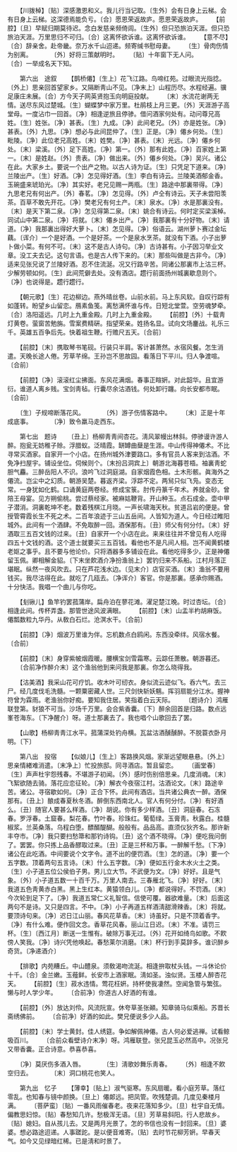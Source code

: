 <!-- { "loadSidebar": true } -->
　　【川拨棹】〔贴〕深感激恩和义。我儿行当记取。〔生外〕会有日身上云梯。会有日身上云梯。这深德焉能负亏。〔合〕愿恩荣返故庐。愿恩荣返故庐。 
　　【前腔】〔旦〕早赋归期莫待迟。念白发慈亲频倚闾。〔生外〕但只恐旅泊天涯。但只恐旅泊天涯。万里思归不可归。〔合〕这离怀欲诉谁。这离怀欲诉谁。 
　　【意不尽】〔合〕辞亲舍。赴帝畿。奈万水千山迢递。频寄缄书慰母妻。 
　　〔生〕骨肉伤情为别离。　　　　〔外〕好将三策献明时。 
　　〔贴〕十年窗下无人问。　　　　〔合〕一举成名天下知。 

　　第六出　途叙 
　　【鹊桥僊】〔生上〕花飞江路。鸟啼红苑。过眼流光指捻。〔外上〕思亲回首望家乡。又隔断靑山不见。〔净末上〕山程历尽。水程经遍。骥足康庄未展。〔合〕方今天子网英贤抱玉向明庭投献。 
　　〔末〕水流花谢两无情。送尽东风过楚城。〔生〕蝴蝶梦中家万里。杜鹃枝上月三更。〔外〕天涯游子高堂母。一度沾巾一回首。〔净〕相逢逆旅且停骖。借问酒家何处有。动问尊兄高姓。〔生〕姓张。〔净〕甚表。〔生〕九成。〔净〕此间老兄。〔外〕亦是姓张。〔净〕甚表。〔外〕九思。〔净〕想必与此间昆仲了。〔生〕正是。〔净〕僊乡何处。〔生〕毗陵。〔净〕此位老兄高姓。〔末〕姓樊。〔净〕甚表。〔末〕光远。〔净〕僊乡何处。〔末〕梁溪。〔外〕足下高姓。〔净〕第一。〔外〕那有此姓。〔净〕百家姓上第一。〔末〕是姓赵。〔外〕贵表。〔净〕做出来。〔外〕僊乡何处。〔净〕吴兴。诸公在此。大家乡土。要说一个出产之物。以古人诗为证。〔生〕只凭足下道来。〔净〕兰陵出产。〔生〕好酒。〔净〕怎见得好酒。〔生〕李白有诗云。兰陵美酒郁金香。玉碗盛来琥珀光。〔净〕其实好。老兄见赐一两甁。〔生〕路途中那裏带得。〔净〕九思老兄有何出产。〔外〕春茗。〔净〕怎见得。〔外〕卢仝有诗云。天子未尝阳羡茶。百草不敢先开花。〔净〕樊老兄有何土产。〔末〕泉水。〔净〕水是那裏没有。〔末〕是天下第二泉。〔净〕怎见得第二泉。〔末〕姚合有诗云。何时定买梁溪棹。同试山中第二泉。〔净〕将就。〔末〕僊乡出产。〔净〕我那裏有十分好物。〔末〕请道。〔净〕我那裏出得好大萝卜。〔末〕怎见得。〔净〕俗语云。湖州萝卜赛过金坛藕。〔诨介〕一个是好酒。一个是好茶。一个是泉水烹茶。就没有下酒。小子出萝卜做小菜。有何不可。〔末〕这不是古人诗句。〔净〕古诗甚有。小子因习举业文章。没工夫去记。这句言语。也是古人传下来的。〔末〕那些叫做是古非今。〔净〕适来见张兄说了兰陵好酒。忍不住流涎。况又行路辛苦。同诸公那裏市上沽三杯。少解劳顿如何。〔生〕此间荒僻去处。没有酒店。趱行前面扬州城裏歇息则个。〔净〕也说得是。趱行趱行。 

　　【朝元歌】〔生〕花边柳边。燕外晴丝卷。山前水前。马上东风软。自叹行踪有如蓬转。盼望乡山留恋。鴈素鱼笺。离愁满怀谁与传。日短北堂萱。空劳魂梦牵。〔合〕洛阳遥远。几时上九重金殿。几时上九重金殿。 
　　【前腔】〔外〕十载靑灯黄卷。萤窗苦勉旃。雪案费精硏。指望荣亲。姓扬名显。试向文场鏖战。礼乐三千。英雄五百争后先。快着祖生鞭。行赡尺五天。〔合前〕 

　　【前腔】〔末〕携取琴书笔砚。行装只半肩。客计甚萧然。水宿风餐。怎生消遣。天晚长途人倦。芳草芊绵。王孙岂不思故园。看落日下平川。归人争渡喧。〔合前〕 

　　【前腔】〔净〕滚滚红尘拂面。东风花满烟。春事正睻姸。对此韶华。且宜游衍。谁道人离乡贱。宝剑靑毡。行囊尽余沽酒钱。何处卸行躔。向长安都市眠。〔合前〕 

　　〔生〕子规啼断落花风。　　　　〔外〕游子伤情客路中。 
　　〔末〕正是十年成底事。　　　　〔净〕致令羸马走西东。 

　　第七出　题诗 
　　〔丑上〕杨柳靑靑间杏花。淸风翠幔出林斜。停骖谩许游人醉。抱瓮无妨稚子赊。浮腊蚁。泛晴霞。缾罇曲蘖是生涯。中山传得神僊术。不比寻常买酒家。自家开一个小店。在扬州城外津要路口。多有官员人客来到沽酒。不免净扫屋宇。铺设坐位。伺候则个。〔末扮吕洞宾上〕朝游北海暮苍梧。袖裏靑蛇胆气麤。三醉岳阳人不识。浪吟飞过洞庭湖。自家烟霞色相。土木形骸。眞海外之僊流。岂尘中之幻质。朝游吴楚。暮返齐梁。浮踪不定。两舃只似飞凫。变态无常。一身犹如化鹤。口诵黄庭两卷经。修成宝箓。肘传丹篆千年术。养就金砂。曾陪王母宴。见方朔偷桃。尝过蔡经家。被麻姑鞭背。开山种玉。点石成金。壶中甲子潜消。洞裏乾坤不老。数着残棋江月晓。一声长啸海天秋。贫道吕岩的便是。曾授管霄霞长生不死之术。二百年浪迹于三山五岳间。人皆知为道人。今日经过睢阳城外。此间有一个酒肆。不免取醉一回。酒保那有。〔丑〕师父有何分付。〔末〕好酒取三五百文钱的过来。〔丑〕自家开一个小店在此。来来往往并不曾见有人吃得四五十文钱的酒。这个道士就要买三五百钱。看他也不是凡间人相。岂不闻黄鹤楼老妪之事乎。且不要与他论价。只将酒器多多铺设在此。看他吃得多少。正是神僊留玉佩。卿相解金貂。〔下末坐飮酒介净扮渔翁上〕罢钓归来不系船。江村月落正堪眠。纵然一夜风吹去。只在芦花浅水边。〔见末介〕店官买酒。〔末〕渔翁不要用钱买。我尽沽得在此。就吃了几瓯去。〔净诨介〕客官。你是那裏。感承你赐酒。十分快活。我唱一个曲儿与你吃。 

　　【刬锹儿】鱼竿钓罢菰蒲岸。扁舟泊在蓼花滩。濯足楚江晚。时过杏坛。〔合〕相逢此间。传杯弄盏。那管世途风波满眼。 
　　【前腔】〔末〕山盂半杓胡麻饭。僊瓢数粒九华丹。从敎白石烂。沧溟水干。〔合前〕 

　　【前腔】〔净〕烟波万里谁为伴。忘机数点白鸥闲。东西没牵绊。风宿水餐。〔合前〕 

　　【前腔】〔末〕身穿紫帔烟霞暖。腰横宝剑雪霜寒。云踪任萧散。朝游暮还。 
　　〔合前净作醉介末〕这个渔翁他到来问我是那裏。你怎么晓得我。 

　　【沽美酒】我采山花可疗饥。收木叶可纫衣。身似流云迹似飞。呑六气。去三尸。经几度伐毛洗髓。一颗粟密藏人世。三尺剑快斩妖魑。挥羽扇能分江水。握神符曾为霖雨。老渔翁你好痴。要知我住居。笑指着白云天际。 
　　〔题诗介〕鸿雁联登第。豺狼不可当。沙场千万里。会合紫香囊。〔下〕醉余回首是归路。数点远峯苍海东。〔下净醒介〕呀。道士那裏去了。我也唱个山歌回去了罢。 

　　【山歌】杨柳靑靑江水平。菰蒲深处钓舟横。瓦盆沽酒醺醺醉。不脱蓑衣卧月明。〔下〕 


　　第八出　投宿 
　　【似娘儿】〔生上〕客路换风烟。家渐远望眼悬悬。〔外上〕思亲情緖难消遣。〔末净上〕忙投旅邸。同寻酒店。暂且留恋。 
　　〔画堂春〕〔生〕声声杜宇怨残春。不堪游子初闻。〔外〕感时伤别倍思亲。几度消魂。〔末〕飞絮欲随去骑。落花应恋征轮。〔净〕解衣今夜宿江村。沽酒论文。〔末〕路途辛苦。诸公。寻宿歇如何。〔净〕正合下怀。此间有酒店。当共诸公典衣一醉。酒保那有。〔丑上〕酿成春夏秋冬酒。醉倒东西南北人。官人有何分付。〔净〕有好酒么。〔丑〕随官人要甚么样酒。〔净〕胡说。你有多少样酒。〔丑〕洞庭春。石冻春。罗浮春。土窟春。梨花春。竹叶春。珍珠红。葡萄绿。玉膏靑。秋露白。桂髓椒浆。兰英桑落。乌程白堕。醥醑醍醐。般般有。品品高。直须仪狄齐名。那许新丰夺市。〔净〕我只要扫愁箒和那钓诗钩。〔丑〕这个酒不晓得。〔净〕便吃我问倒了。罢罢。你只拣上品香醪取过来。〔丑〕正是三杯和万事。一醉解千愁。〔下净〕诸公在此吃酒。中间要说个文字令。道不出的便罚酒。〔生〕怎的道。〔净〕要一个五字数。顶着两句五言诗。〔末〕什么五字数。〔净〕便如五行金木水火土之类。〔生〕小子道五位公侯伯子男。男儿立大节。不武便为文。〔净〕好好。且是气象。〔外〕小子道五数一十百千万。万里人南去。三春雁北飞。〔净〕好好。〔末〕我道五色靑黄赤白黑。黑上生红本。黄猿领白儿。〔净〕都说得好。不罚酒。〔末〕今次轮到足下了。〔净〕我道五常仁义礼智信。信使可覆。器欲难量。〔末〕后面这两句不是诗。又只是四言。不中。〔净〕小子再道五样酒淸甜滑辣香。〔末〕将就。要顶诗句来。〔净〕迟日江山丽。春风花草香。〔末〕诗虽好。只是不顶着香字。〔净〕有什么难。便作回文念。香草花风春。丽山江日迟。〔末〕不准。请罚三杯。〔生〕〔西江月〕断送一生惟有。破除万事无过。〔外〕花开如绮鸟如歌。不飮傍人笑我。〔净〕诗兴凭他唤起。春愁莱尔消磨。〔末〕杯行到手莫辞多。谁识醉乡奇货。〔净递酒介〕 

　　【排歌】内苑糟丘。中山醴泉。须敎渴吻流涎。相逢拚取杖头钱。一斗休论价十千。〔合〕金兰嫩。玉薤鲜。长安市上酒家眠。淸如圣。浊似贤。玉楼人醉杏花天。 
　　【前腔】〔生〕菽水违情。莺花枉姸。持杯使我凄然。空闻急管与繁弦。懒与时人学少年。 
　　〔合前净〕你道古人好酒的有谁。 

　　【前腔】〔外〕放达刘伶。风流阮宣。休夸草圣张顚。知章骑马似乘船。苏晋长斋绣佛前。 
　　〔合前净〕好酒的如此。樊兄便说多少人品。 

　　【前腔】〔末〕学士黄封。佳人绣筵。争如解佩神僊。古人何必爱逃禅。试看鲸吸百川。 
　　〔合前众看壁诗介末净〕呀。鸿雁联登。张兄昆玉必然高中。况张兄又带香囊。正合诗意。恭喜恭喜。 

　　〔净〕莫厌伤多酒入唇。　　　　〔生〕淸歌妙舞乐靑春。 
　　〔外〕相逢不飮空归去。　　　　〔末〕洞口桃花也笑人。 

　　第九出　忆子 
　　【薄幸】〔贴上〕淑气驱寒。东风扇暖。看小庭芳草。落红零乱。也知春与镜中颜换。〔旦上〕僊郞远。把凤管。吹残楚调。几度见秦楼月满。 
　　〔菩萨蛮〕〔贴〕一番风雨催春老。夜来花落知多少。〔旦〕杜宇自无情。偏教思妇惊。〔贴〕春愁知几许。愁极浑无语。〔旦〕芳草易斜阳。行人悲故乡。〔贴〕媳妇。自从孩儿去。又是两月光景了。怎的书信也没有一封回来。〔旦〕婆婆。想必路途迢递。人事蹉跎。是以便音难寄。〔贴〕去时节花柳芳姸。早春天气。如今又见绿暗红稀。已是淸和时景了。 

